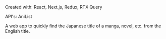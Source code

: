 Created with: React, Next.js, Redux, RTX Query

API's: AniList

A web app to quickly find the Japanese title of a manga, novel, etc. from the English title.
